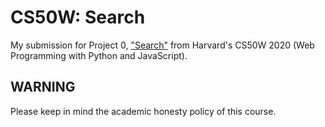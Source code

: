 # CS50W: Search

My submission for Project 0, ["Search"](https://cs50.harvard.edu/web/2020/projects/0/search/)
from Harvard's CS50W 2020 (Web Programming with Python and JavaScript).

## WARNING

Please keep in mind the academic honesty policy of this course.

